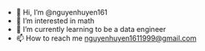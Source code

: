 - 👋 Hi, I’m @nguyenhuyen161
- 👀 I’m interested in math
- 🌱 I’m currently learning to be a data engineer
- 📫 How to reach me nguyenhuyen1611999@gmail.com

<!---
nguyenhuyen161/nguyenhuyen161 is a ✨ special ✨ repository because its `README.md` (this file) appears on your GitHub profile.
You can click the Preview link to take a look at your changes.
--->
